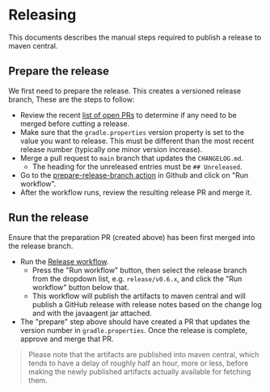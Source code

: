 # Releasing

This documents describes the manual steps required to publish a release to maven central.

## Prepare the release

We first need to prepare the release. This creates a versioned release branch, These are the steps to follow:

- Review the recent [list of open PRs](https://github.com/open-telemetry/opentelemetry-android/pulls)
  to determine if any need to be merged before cutting a release.
- Make sure that the `gradle.properties` version property is set to the value you want to release.
  This must be different than the most recent release number (typically one minor version increase).
- Merge a pull request to `main` branch that updates the `CHANGELOG.md`.
  - The heading for the unreleased entries must be `## Unreleased`.
- Go to the
  [prepare-release-branch action](https://github.com/open-telemetry/opentelemetry-android/actions/workflows/prepare-release-branch.yml)
  in Github and click on "Run workflow".
- After the workflow runs, review the resulting release PR and merge it.

## Run the release

Ensure that the preparation PR (created above) has been first merged into the release branch.

- Run the [Release workflow](https://github.com/open-telemetry/opentelemetry-android/actions/workflows/release.yml).
  - Press the "Run workflow" button, then select the release branch from the dropdown list,
    e.g. `release/v0.6.x`, and click the "Run workflow" button below that.
  - This workflow will publish the artifacts to maven central and will publish a GitHub release
    with release notes based on the change log and with the javaagent jar attached.
- The "prepare" step above should have created a PR that updates the version number in
  `gradle.properties`. Once the release is complete, approve and merge that PR.

> Please note that the artifacts are published into maven central, which tends to have a delay of
> roughly half an hour, more or less, before making the newly published artifacts actually available
> for fetching them.
